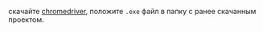 скачайте [chromedriver](https://googlechromelabs.github.io/chrome-for-testing/), положите `.exe` файл в папку с ранее скачанным проектом.